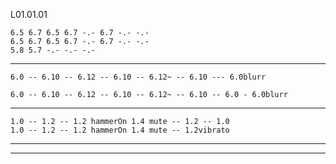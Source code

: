 
L01.01.01

```
6.5 6.7 6.5 6.7 -.- 6.7 -.- -.-
6.5 6.7 6.5 6.7 -.- 6.7 -.- -.-
5.8 5.7 -.- -.- -.-

```

---


```
6.0 -- 6.10 -- 6.12 -- 6.10 -- 6.12~ -- 6.10 --- 6.0blurr

6.0 -- 6.10 -- 6.12 -- 6.10 -- 6.12~ -- 6.10 -- 6.0 - 6.0blurr
```

---

```
1.0 -- 1.2 -- 1.2 hammerOn 1.4 mute -- 1.2 -- 1.0
1.0 -- 1.2 -- 1.2 hammerOn 1.4 mute -- 1.2vibrato
```

---

---
